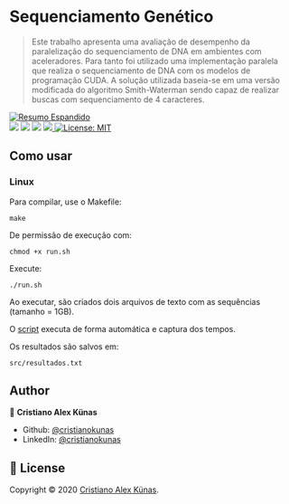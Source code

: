 # Sequenciamento Genético
>Este trabalho apresenta  uma avaliação de desempenho da paralelização do sequenciamento de DNA em ambientes com aceleradores. Para tanto foi utilizado  uma implementação paralela que realiza o sequenciamento de DNA com os modelos de programação CUDA. A solução utilizada baseia-se em uma versão modificada do algoritmo Smith-Waterman sendo capaz de realizar buscas com sequenciamento de 4 caracteres.

<p>
<a href="https://sol.sbc.org.br/index.php/eradrs/article/view/10744">
  <img alt="Resumo Espandido" src="https://img.shields.io/badge/Resumo%20Espandido-XX%20ERAD%2C%202020-blueviolet?logo=read-the-docs&logoColor=white"/>
</a><br>
  
<img src="https://img.shields.io/badge/Ubuntu-E95420?logo=ubuntu&logoColor=white"/>

<img src="https://img.shields.io/badge/C-00599C?logo=c&logoColor=white"/>

<img src="https://img.shields.io/badge/CUDA-000000?logo=nvidia&logoColor=white"/>

<a href="https://www.nvidia.com/pt-br/geforce/graphics-cards/rtx-2060/" alt="NVIDIA">
  <img src="https://img.shields.io/badge/NVIDIA-GTX%20RTx2060-brightgreen?logo=nvidia&logoColor=white"/>
</a>

<a href="https://github.com/cristianokunas/Sequenciamento_Genetico/blob/main/LICENSE" target="_blank">
  <img alt="License: MIT" src="https://img.shields.io/badge/Licence-MIT-green" />
</a>

</p>

## Como usar

### Linux
Para compilar, use o Makefile:
```
make
```
De permissão de execução com:
```
chmod +x run.sh
```
Execute:
```
./run.sh
```

Ao executar, são criados dois arquivos de texto com as sequências (tamanho = 1GB).

O [script](https://github.com/cristianokunas/Sequenciamento_Genetico/blob/main/run.sh) executa de forma automática e captura dos tempos. 

Os resultados são salvos em:
```
src/resultados.txt
```

## Author

👤 **Cristiano Alex Künas**

* Github: [@cristianokunas](https://github.com/cristianokunas)
* LinkedIn: [@cristianokunas](https://linkedin.com/in/cristianokunas)

## 📝 License

Copyright © 2020 [Cristiano Alex Künas](https://github.com/cristianokunas).
